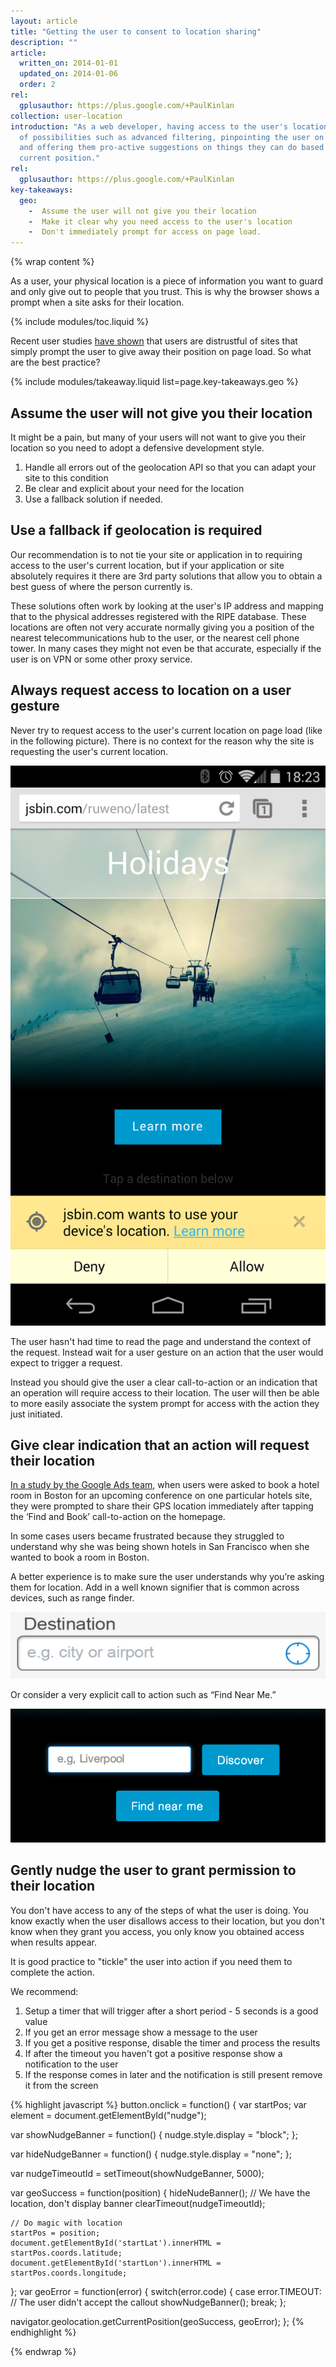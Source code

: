 ```yaml
---
layout: article
title: "Getting the user to consent to location sharing"
description: ""
article:
  written_on: 2014-01-01
  updated_on: 2014-01-06
  order: 2
rel:
  gplusauthor: https://plus.google.com/+PaulKinlan
collection: user-location
introduction: "As a web developer, having access to the user's location opens up a huge number
  of possibilities such as advanced filtering, pinpointing the user on a map,
  and offering them pro-active suggestions on things they can do based on their
  current position."
rel:
  gplusauthor: https://plus.google.com/+PaulKinlan
key-takeaways:
  geo: 
    -  Assume the user will not give you their location
    -  Make it clear why you need access to the user's location
    -  Don't immediately prompt for access on page load.
---
```


{% wrap content %}

As a user, your physical location is a piece of information you want to
guard and only give out to people that you trust.  This is why the browser
shows a prompt when a site asks for their location.

{% include modules/toc.liquid %}

Recent user studies <a href="http://static.googleusercontent.com/media/www.google.com/en/us/intl/ALL_ALL/think/multiscreen/pdf/multi-screen-moblie-whitepaper_research-studies.pdf">have shown</a> that
users are distrustful of sites that simply prompt the user to give away their
position on page load.  So what are the best practice?

{% include modules/takeaway.liquid list=page.key-takeaways.geo %}

## Assume the user will not give you their location

It might be a pain, but many of your users will not want to give you their
location so you need to adopt a defensive development style.

1.  Handle all errors out of the geolocation API so that you can adapt your
    site to this condition
2.  Be clear and explicit about your need for the location
3.  Use a fallback solution if needed.

## Use a fallback if geolocation is required

Our recommendation is to not tie your site or application in to requiring
access to the user's current location, but  if your application or site
absolutely requires it there are 3rd party solutions that allow you to obtain
a best guess of where the person currently is.

These solutions often work by looking at the user's IP address and mapping that
to the physical addresses registered with the RIPE database.  These locations
are often not very accurate normally giving you a position of the nearest
telecommunications hub to the user, or the nearest cell phone tower.  In many
cases they might not even be that accurate, especially if the user is on VPN
or some other proxy service.

## Always request access to location on a user gesture

Never try to request access to the user's current location on page load (like
in the following picture). There is no context for the reason why the site is
requesting the  user's current location.

<img src="images/geolocation.png">

The user hasn't had time to read the page and understand the context of the
request.  Instead wait for a user gesture on an action that the user would
expect to trigger a request.

Instead you should give the user a clear call-to-action or an indication  that
an operation will require access to their location.  The user will then be able
to more easily associate the system prompt for access with the action they
just initiated.

## Give clear indication that an action will request their location

<a href="http://static.googleusercontent.com/media/www.google.com/en/us/intl/ALL_ALL/think/multiscreen/pdf/multi-screen-moblie-whitepaper_research-studies.pdf">In a study by the Google Ads team</a>, when users were asked to book a hotel room in Boston for an upcoming conference on one particular hotels site, they were prompted to share their GPS location immediately after tapping the ‘Find and Book’ call-to-action on the homepage.

In some cases users became frustrated because they struggled to understand why
she was being shown hotels in San Francisco when she wanted to book a room in
Boston.

A better experience is to make sure the user understands why you’re asking
them for location. Add in a well known signifier that is common  across
devices, such as range finder.

<img src="images/indication.png">

Or consider a very explicit call to action such as “Find Near Me.”

<img src="images/nearme.png">

## Gently nudge the user to grant permission to their location

You don't have access to any of the steps of what the user is doing.  You know exactly
when the user disallows access to their location, but you don't know
when they grant you access, you only know you obtained access when results appear.

It is good practice to "tickle" the user into action if you need them to complete the action.

We recommend: 

1.  Setup a timer that will trigger after a short period - 5 seconds is a good value
2.  If you get an error message show a message to the user
3.  If you get a positive response, disable the timer and process the results
4.  If after the timeout you haven't got a positive response show a notification to the user
5.  If the response comes in later and the notification is still present remove it from the screen

{% highlight javascript %}
button.onclick = function() {
  var startPos;
  var element = document.getElementById("nudge");

  var showNudgeBanner = function() {
    nudge.style.display = "block";
  };

  var hideNudgeBanner = function() {
    nudge.style.display = "none";
  };

  var nudgeTimeoutId = setTimeout(showNudgeBanner, 5000);

  var geoSuccess = function(position) {
    hideNudeBanner();
    // We have the location, don't display banner
    clearTimeout(nudgeTimeoutId); 

    // Do magic with location
    startPos = position;
    document.getElementById('startLat').innerHTML = startPos.coords.latitude;
    document.getElementById('startLon').innerHTML = startPos.coords.longitude;
  };
  var geoError = function(error) {
    switch(error.code) {
      case error.TIMEOUT:
        // The user didn't accept the callout
        showNudgeBanner();
        break;
  };

  navigator.geolocation.getCurrentPosition(geoSuccess, geoError);
};
{% endhighlight %}

{% endwrap %}
